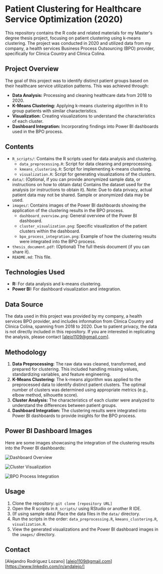 # Patient Clustering for Healthcare Service Optimization (2020)

This repository contains the R code and related materials for my Master's degree thesis project, focusing on patient clustering using k-means clustering. The project was conducted in 2020 and utilized data from my company, a health services Business Process Outsourcing (BPO) provider, specifically for Clinica Country and Clinica Colina.

## Project Overview

The goal of this project was to identify distinct patient groups based on their healthcare service utilization patterns. This was achieved through:

* **Data Analysis:** Processing and cleaning healthcare data from 2018 to 2020.
* **K-Means Clustering:** Applying k-means clustering algorithm in R to group patients with similar characteristics.
* **Visualization:** Creating visualizations to understand the characteristics of each cluster.
* **Dashboard Integration:** Incorporating findings into Power BI dashboards used in the BPO process.

## Contents

* `R_scripts/`: Contains the R scripts used for data analysis and clustering.
    * `data_preprocessing.R`: Script for data cleaning and preprocessing.
    * `kmeans_clustering.R`: Script for implementing k-means clustering.
    * `visualization.R`: Script for generating visualizations of the clusters.
* `data/`: (Optional, if you can provide anonymized sample data, or instructions on how to obtain data) Contains the dataset used for the analysis (or instructions to obtain it). Note: Due to data privacy, actual patient data may not be shared. Sample or anonymized data may be used.
* `images/`: Contains images of the Power BI dashboards showing the application of the clustering results in the BPO process.
    * `dashboard_overview.png`: General overview of the Power BI dashboard.
    * `cluster_visualization.png`: Specific visualization of the patient clusters within the dashboard.
    * `bpo_process_integration.png`: Example of how the clustering results were integrated into the BPO process.
* `thesis_document.pdf`: (Optional) The full thesis document (if you can share it).
* `README.md`: This file.

## Technologies Used

* **R:** For data analysis and k-means clustering.
* **Power BI:** For dashboard visualization and integration.

## Data Source

The data used in this project was provided by my company, a health services BPO provider, and includes information from Clinica Country and Clinica Colina, spanning from 2018 to 2020. Due to patient privacy, the data is not directly included in this repository. If you are interested in replicating the analysis, please contact [alejo1109@gmail.com].

## Methodology

1.  **Data Preprocessing:** The raw data was cleaned, transformed, and prepared for clustering. This included handling missing values, standardizing variables, and feature engineering.
2.  **K-Means Clustering:** The k-means algorithm was applied to the preprocessed data to identify distinct patient clusters. The optimal number of clusters was determined using appropriate metrics (e.g., elbow method, silhouette score).
3.  **Cluster Analysis:** The characteristics of each cluster were analyzed to understand the differences between patient groups.
4.  **Dashboard Integration:** The clustering results were integrated into Power BI dashboards to provide insights for the BPO process.

## Power BI Dashboard Images

Here are some images showcasing the integration of the clustering results into the Power BI dashboards:

![Dashboard Overview](images/descriptive_analysis.PNG)

![Cluster Visualization](images/calidad.PNG)

![BPO Process Integration](images/satisfaccion2.PNG)

## Usage

1.  Clone the repository: `git clone [repository URL]`
2.  Open the R scripts in `R_scripts/` using RStudio or another R IDE.
3.  (If using sample data) Place the data files in the `data/` directory.
4.  Run the scripts in the order: `data_preprocessing.R`, `kmeans_clustering.R`, `visualization.R`.
5.  View the generated visualizations and the Power BI dashboard images in the `images/` directory.

## Contact

[Alejandro Rodriguez Lozano]
[alejo1109@gmail.com]
[https://www.linkedin.com/in/andalejo/]

